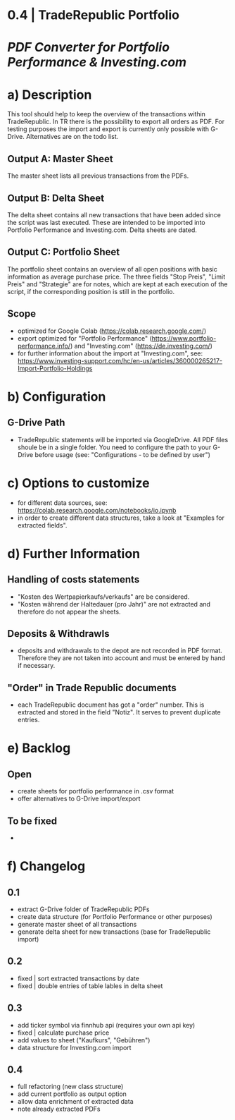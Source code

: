# **0.4 | TradeRepublic Portfolio** 
# *PDF Converter for Portfolio Performance & Investing.com*
# a) Description
This tool should help to keep the overview of the transactions within TradeRepublic. In TR there is the possibility to export all orders as PDF. For testing purposes the import and export is currently only possible with G-Drive. Alternatives are on the todo list. 


## Output A: Master Sheet
The master sheet lists all previous transactions from the PDFs. 

## Output B: Delta Sheet
The delta sheet contains all new transactions that have been added since the script was last executed. These are intended to be imported into Portfolio Performance and Investing.com. Delta sheets are dated.

## Output C: Portfolio Sheet
The portfolio sheet contains an overview of all open positions with basic information as average purchase price. The three fields "Stop Preis", "Limit Preis" and "Strategie" are for notes, which are kept at each execution of the script, if the corresponding position is still in the portfolio. 

## Scope 
*   optimized for Google Colab (https://colab.research.google.com/)
*   export optimized for "Portfolio Performance" (https://www.portfolio-performance.info/) and "Investing.com" (https://de.investing.com/)
*   for further information about the import at "Investing.com", see: https://www.investing-support.com/hc/en-us/articles/360000265217-Import-Portfolio-Holdings 


# b) Configuration
## G-Drive Path
*   TradeRepublic statements will be imported via GoogleDrive. All PDF files shoule be in a single folder. You need to configure the path to your G-Drive before usage (see: "Configurations - to be defined by user")

# c) Options to customize
- for different data sources, see: https://colab.research.google.com/notebooks/io.ipynb
- in order to create different data structures, take a look at "Examples for extracted fields". 

# d) Further Information
## Handling of costs statements
*   "Kosten des Wertpapierkaufs/verkaufs" are be considered.
*   "Kosten während der Haltedauer (pro Jahr)" are not extracted and therefore do not appear the sheets. 

## Deposits & Withdrawls
* deposits and withdrawals to the depot are not recorded in PDF format. Therefore they are not taken into account and must be entered by hand if necessary.

## "Order" in Trade Republic documents
* each TradeRepublic document has got a "order" number. This is extracted and stored in the field "Notiz". It serves to prevent duplicate entries.  

# e) Backlog
## Open
* create sheets for portfolio performance in .csv format
* offer alternatives to G-Drive import/export

## To be fixed
- 

# f) Changelog 
## 0.1
* extract G-Drive folder of TradeRepublic PDFs
* create data structure (for Portfolio Performance or other purposes)
* generate master sheet of all transactions
* generate delta sheet for new transactions (base for TradeRepublic import)

## 0.2
- fixed | sort extracted transactions by date
- fixed | double entries of table lables in delta sheet

## 0.3
- add ticker symbol via finnhub api (requires your own api key)
- fixed | calculate purchase price
- add values to sheet ("Kaufkurs", "Gebühren")
- data structure for Investing.com import

## 0.4
- full refactoring (new class structure)
- add current portfolio as output option
- allow data enrichment of extracted data
- note already extracted PDFs
